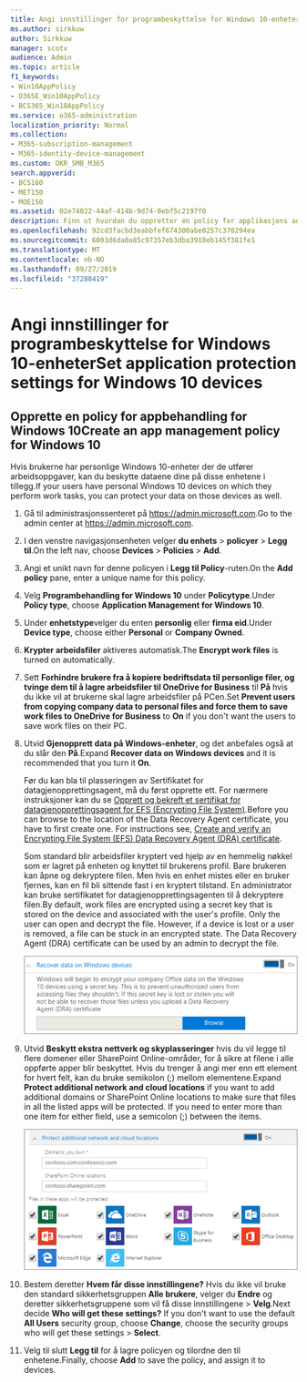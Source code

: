 ```yaml
---
title: Angi innstillinger for programbeskyttelse for Windows 10-enheter
ms.author: sirkkuw
author: Sirkkuw
manager: scotv
audience: Admin
ms.topic: article
f1_keywords:
- Win10AppPolicy
- O365E_Win10AppPolicy
- BCS365_Win10AppPolicy
ms.service: o365-administration
localization_priority: Normal
ms.collection:
- M365-subscription-management
- M365-identity-device-management
ms.custom: OKR_SMB_M365
search.appverid:
- BCS160
- MET150
- MOE150
ms.assetid: 02e74022-44af-414b-9d74-0ebf5c2197f0
description: Finn ut hvordan du oppretter en policy for applikasjons administrasjon og beskytter arbeidsfiler på Windows 10-enheter.
ms.openlocfilehash: 92cd3facbd3eabbfef674300abe0257c370294ea
ms.sourcegitcommit: 6003d6da0a85c97357eb3dba3918eb145f381fe1
ms.translationtype: MT
ms.contentlocale: nb-NO
ms.lasthandoff: 09/27/2019
ms.locfileid: "37288419"
---
```

# <a name="set-application-protection-settings-for-windows-10-devices"></a><span data-ttu-id="7eabc-103">Angi innstillinger for programbeskyttelse for Windows 10-enheter</span><span class="sxs-lookup"><span data-stu-id="7eabc-103">Set application protection settings for Windows 10 devices</span></span>

## <a name="create-an-app-management-policy-for-windows-10"></a><span data-ttu-id="7eabc-104">Opprette en policy for appbehandling for Windows 10</span><span class="sxs-lookup"><span data-stu-id="7eabc-104">Create an app management policy for Windows 10</span></span>

<span data-ttu-id="7eabc-105">Hvis brukerne har personlige Windows 10-enheter der de utfører arbeidsoppgaver, kan du beskytte dataene dine på disse enhetene i tillegg.</span><span class="sxs-lookup"><span data-stu-id="7eabc-105">If your users have personal Windows 10 devices on which they perform work tasks, you can protect your data on those devices as well.</span></span>
  
1. <span data-ttu-id="7eabc-106">Gå til administrasjonssenteret på <a href="https://go.microsoft.com/fwlink/p/?linkid=837890" target="_blank">https://admin.microsoft.com</a>.</span><span class="sxs-lookup"><span data-stu-id="7eabc-106">Go to the admin center at <a href="https://go.microsoft.com/fwlink/p/?linkid=837890" target="_blank">https://admin.microsoft.com</a>.</span></span> 
    
2. <span data-ttu-id="7eabc-107">I den venstre navigasjonsenheten velger **du enhets** \> **policyer** \> **Legg til**.</span><span class="sxs-lookup"><span data-stu-id="7eabc-107">On the left nav, choose **Devices** \> **Policies** \> **Add**.</span></span>

3. <span data-ttu-id="7eabc-108">Angi et unikt navn for denne policyen i **Legg til Policy**-ruten.</span><span class="sxs-lookup"><span data-stu-id="7eabc-108">On the **Add policy** pane, enter a unique name for this policy.</span></span> 
    
4. <span data-ttu-id="7eabc-109">Velg **Programbehandling for Windows 10** under **Policytype**.</span><span class="sxs-lookup"><span data-stu-id="7eabc-109">Under **Policy type**, choose **Application Management for Windows 10**.</span></span>
    
5. <span data-ttu-id="7eabc-110">Under **enhetstype**velger du enten **personlig** eller **firma eid**.</span><span class="sxs-lookup"><span data-stu-id="7eabc-110">Under **Device type**, choose either **Personal** or **Company Owned**.</span></span>
    
6. <span data-ttu-id="7eabc-111">**Krypter arbeidsfiler** aktiveres automatisk.</span><span class="sxs-lookup"><span data-stu-id="7eabc-111">The **Encrypt work files** is turned on automatically.</span></span> 
    
7. <span data-ttu-id="7eabc-112">Sett **Forhindre brukere fra å kopiere bedriftsdata til personlige filer, og tvinge dem til å lagre arbeidsfiler til OneDrive for Business** til **På** hvis du ikke vil at brukerne skal lagre arbeidsfiler på PCen.</span><span class="sxs-lookup"><span data-stu-id="7eabc-112">Set **Prevent users from copying company data to personal files and force them to save work files to OneDrive for Business** to **On** if you don't want the users to save work files on their PC.</span></span> 
    
9. <span data-ttu-id="7eabc-113">Utvid **Gjenopprett data på Windows-enheter**, og det anbefales også at du slår den **På**.</span><span class="sxs-lookup"><span data-stu-id="7eabc-113">Expand **Recover data on Windows devices** and it is recommended that you turn it **On**.</span></span>
    
    <span data-ttu-id="7eabc-p101">Før du kan bla til plasseringen av Sertifikatet for datagjenopprettingsagent, må du først opprette ett. For nærmere instruksjoner kan du se [Opprett og bekreft et sertifikat for datagjenopprettingsagent for EFS (Encrypting File System)](https://go.microsoft.com/fwlink/p/?linkid=853700).</span><span class="sxs-lookup"><span data-stu-id="7eabc-p101">Before you can browse to the location of the Data Recovery Agent certificate, you have to first create one. For instructions see, [Create and verify an Encrypting File System (EFS) Data Recovery Agent (DRA) certificate](https://go.microsoft.com/fwlink/p/?linkid=853700).</span></span>
    
    <span data-ttu-id="7eabc-p102">Som standard blir arbeidsfiler kryptert ved hjelp av en hemmelig nøkkel som er lagret på enheten og knyttet til brukerens profil. Bare brukeren kan åpne og dekryptere filen. Men hvis en enhet mistes eller en bruker fjernes, kan en fil bli sittende fast i en kryptert tilstand. En administrator kan bruke sertifikatet for datagjenopprettingsagenten til å dekryptere filen.</span><span class="sxs-lookup"><span data-stu-id="7eabc-p102">By default, work files are encrypted using a secret key that is stored on the device and associated with the user's profile. Only the user can open and decrypt the file. However, if a device is lost or a user is removed, a file can be stuck in an encrypted state. The Data Recovery Agent (DRA) certificate can be used by an admin to decrypt the file.</span></span>
    
    ![Browse to Data Recovery Agent certificate.](media/7d7d664f-b72f-4293-a3e7-d0fa7371366c.png)
  
10. <span data-ttu-id="7eabc-p103">Utvid **Beskytt ekstra nettverk og skyplasseringer** hvis du vil legge til flere domener eller SharePoint Online-områder, for å sikre at filene i alle oppførte apper blir beskyttet. Hvis du trenger å angi mer enn ett element for hvert felt, kan du bruke semikolon (;) mellom elementene.</span><span class="sxs-lookup"><span data-stu-id="7eabc-p103">Expand **Protect additional network and cloud locations** if you want to add additional domains or SharePoint Online locations to make sure that files in all the listed apps will be protected. If you need to enter more than one item for either field, use a semicolon (;) between the items.</span></span>
    
    ![Expand Protect additional network and cloud locations, and enter domains or SharePoint Online sites you own.](media/7afaa0c7-ba53-456d-8c61-312c45e09625.png)
  
11. <span data-ttu-id="7eabc-p104">Bestem deretter **Hvem får disse innstillingene?** Hvis du ikke vil bruke den standard sikkerhetsgruppen **Alle brukere**, velger du **Endre** og deretter sikkerhetsgruppene som vil få disse innstillingene \> **Velg**.</span><span class="sxs-lookup"><span data-stu-id="7eabc-p104">Next decide **Who will get these settings?** If you don't want to use the default **All Users** security group, choose **Change**, choose the security groups who will get these settings \> **Select**.</span></span>
    
12. <span data-ttu-id="7eabc-126">Velg til slutt **Legg til** for å lagre policyen og tilordne den til enhetene.</span><span class="sxs-lookup"><span data-stu-id="7eabc-126">Finally, choose **Add** to save the policy, and assign it to devices.</span></span> 